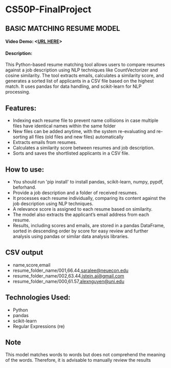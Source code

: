 # CS50P-FinalProject

## BASIC MATCHING RESUME MODEL

#### Video Demo:  <[URL HERE](https://youtu.be/NTB5l9Hl7XQ)>

#### Description:
This Python-based resume matching tool allows users to compare resumes against a job description using NLP techniques like CountVectorizer and cosine similarity.
The tool extracts emails, calculates a similarity score, and generates a sorted list of applicants in a CSV file based on the highest match. It uses pandas for data handling, and scikit-learn for NLP processing.

## Features:
- Indexing each resume file to prevent name collisions in case multiple files have identical names within   the same folder
- New files can be added anytime, with the system re-evaluating and re-sorting all files (old files and new files) automatically
- Extracts emails from resumes.
- Calculates a similarity score between resumes and job description.
- Sorts and saves the shortlisted applicants in a CSV file.

## How to use:
- You should run 'pip install' to install pandas, scikit-learn, numpy, pypdf, beforhand.
- Provide a job description and a folder of received resumes.
- It processes each resume individually, comparing its content against the job description using NLP techniques.
- A relevance score is assigned to each resume based on similarity.
- The model also extracts the applicant’s email address from each resume.
- Results, including scores and emails, are stored in a pandas DataFrame, sorted in descending order by score for easy review and further analysis using pandas or similar data analysis libraries.

## CSV output
- name,score,email
- resume_folder_name/001,66.44,saralee@neuecon.edu
- resume_folder_name/002,63.44,jstein.ai@gmail.com
- resume_folder_name/000,61.57,alexnguyen@uni.edu


## Technologies Used:
- Python
- pandas
- scikit-learn
- Regular Expressions (re)

## Note
This model matches words to words but does not comprehend the meaning of the words. Therefore, it is advisable to manually review the results








